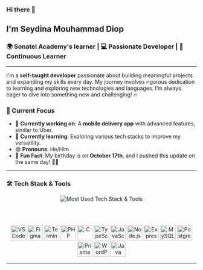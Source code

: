 ### Hi there 👋

## I'm Seydina Mouhammad Diop

### 🌍 Sonatel Academy's learner | 💻 Passionate Developer | 🚀 Continuous Learner

---

I'm a **self-taught developer** passionate about building meaningful projects and expanding my skills every day. My journey involves rigorous dedication to learning and exploring new technologies and languages. I’m always eager to dive into something new and challenging! 🔥

### 🚀 Current Focus
- 🔭 **Currently working on**: A **mobile delivery app** with advanced features, similar to Uber.
- 🌱 **Currently learning**: Exploring various tech stacks to improve my versatility.
- 😄 **Pronouns**: He/Him
- 🎉 **Fun Fact**: My birthday is on **October 17th**, and I pushed this update on the same day! 🎁😂

---

### 🛠️ Tech Stack & Tools

<div align="center">

<img src="https://img.shields.io/badge/MOST%20USED-TECH%20STACK%20%26%20TOOLS-FF69B4?style=for-the-badge&logo=github&logoColor=white" alt="Most Used Tech Stack & Tools">

<br/><br/>

<img width="40" src="https://cdn.svgporn.com/logos/visual-studio-code.svg" alt="VSCode"/>
<img width="40" src="https://cdn.svgporn.com/logos/figma.svg" alt="Figma"/>
<img width="40" src="https://cdn.svgporn.com/logos/terminal.svg" alt="Terminal"/>
<img width="40" src="https://camo.githubusercontent.com/947129b878be305615187fcb938d0658ae8780b287f1867175972bd45a933338/68747470733a2f2f63646e2e737667706f726e2e636f6d2f6c6f676f732f7068702e737667" alt="PHP"/>
<img width="40" src="https://upload.wikimedia.org/wikipedia/commons/1/18/C_Programming_Language.svg" alt="C"/>
<img width="40" src="https://raw.githubusercontent.com/gilbarbara/logos/master/logos/typescript-icon.svg" alt="TypeScript"/>
<img width="40" src="https://raw.githubusercontent.com/gilbarbara/logos/master/logos/javascript.svg" alt="JavaScript"/>
<img width="40" src="https://upload.wikimedia.org/wikipedia/commons/thumb/d/d9/Node.js_logo.svg/640px-Node.js_logo.svg.png" alt="Node.js"/>
<img width="40" src="https://images.credly.com/images/1c2c86e1-16ce-4e4d-a425-d1ac96bb026d/express.png" alt="Express.js"/>
<img width="40" src="https://cdn.svgporn.com/logos/mysql.svg" alt="MySQL"/>
<img width="40" src="https://cdn.svgporn.com/logos/postgresql.svg" alt="PostgreSQL"/>
<img width="40" src="https://icons.veryicon.com/png/o/business/vscode-program-item-icon/prisma.png" alt="Prisma"/>
<img width="40" src="https://camo.githubusercontent.com/ea5259d80ab25b1c8503c02988914a77793e5a9a4ae17fa323ff73365446a488/68747470733a2f2f63646e2e737667706f726e2e636f6d2f6c6f676f732f776f726470726573732d69636f6e2e737667" alt="WordPress"/>
<img width="40" src="https://camo.githubusercontent.com/581002fd9eaf5806fc757d20d3e3981503b053549a17152cde753626e99fb536/68747470733a2f2f63646e2e737667706f726e2e636f6d2f6c6f676f732f6a6176612e737667" alt="Java"/>

</div>

---

<!-- Optional Section -->
<!--
Feel free to explore my repositories and projects. Here are some ideas for further customization:

- 👯 I’m looking to collaborate on ...
- 🤔 I’m looking for help with ...
- 💬 Ask me about ...
- 📫 How to reach me: ...
-->
